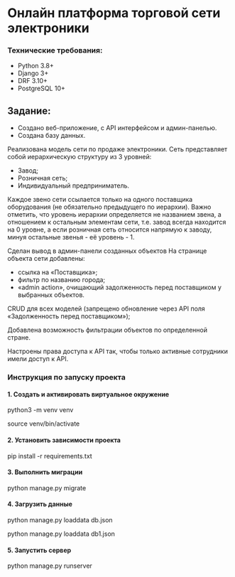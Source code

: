 # Онлайн платформа торговой сети электроники

### Технические требования:
- Python 3.8+
- Django 3+
- DRF 3.10+
- PostgreSQL 10+


## Задание:
- Создано веб-приложение, с API интерфейсом и админ-панелью.
- Создана базу данных.

Реализована модель сети по продаже электроники.
Сеть представляет собой иерархическую структуру из 3 уровней:
- Завод;
- Розничная сеть;
- Индивидуальный предприниматель.

Каждое звено сети ссылается только на одного поставщика оборудования (не обязательно предыдущего по иерархии). 
Важно отметить, что уровень иерархии определяется не названием звена, а отношением к остальным элементам сети, 
т.е. завод всегда находится на 0 уровне, а если розничная сеть относится напрямую к заводу, 
минуя остальные звенья - её уровень - 1.

Сделан вывод в админ-панели созданных объектов
На странице объекта сети добавлены:

- ссылка на «Поставщика»;
- фильтр по названию города;
- «admin action», очищающий задолженность перед поставщиком у выбранных объектов.

CRUD для всех моделей (запрещено обновление через API поля «Задолженность перед поставщиком»);

Добавлена возможность фильтрации объектов по определенной стране.

Настроены права доступа к API так, чтобы только активные сотрудники имели доступ к API.

### Инструкция по запуску проекта
#### 1. Создать и активировать виртуальное окружение

python3 -m venv venv

source venv/bin/activate
#### 2. Установить зависимости проекта 
pip install -r requirements.txt
#### 3. Выполнить миграции
python manage.py migrate
#### 4. Загрузить данные
python manage.py loaddata db.json

python manage.py loaddata db1.json

#### 5. Запустить сервер
python manage.py runserver